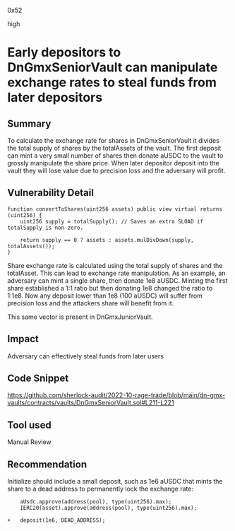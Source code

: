 0x52

high

# Early depositors to DnGmxSeniorVault can manipulate exchange rates to steal funds from later depositors

## Summary

To calculate the exchange rate for shares in DnGmxSeniorVault it divides the total supply of shares by the totalAssets of the vault. The first deposit can mint a very small number of shares then donate aUSDC to the vault to grossly manipulate the share price. When later depositor deposit into the vault they will lose value due to precision loss and the adversary will profit.

## Vulnerability Detail

    function convertToShares(uint256 assets) public view virtual returns (uint256) {
        uint256 supply = totalSupply(); // Saves an extra SLOAD if totalSupply is non-zero.

        return supply == 0 ? assets : assets.mulDivDown(supply, totalAssets());
    }

Share exchange rate is calculated using the total supply of shares and the totalAsset. This can lead to exchange rate manipulation. As an example, an adversary can mint a single share, then donate 1e8 aUSDC. Minting the first share established a 1:1 ratio but then donating 1e8 changed the ratio to 1:1e8. Now any deposit lower than 1e8 (100 aUSDC) will suffer from precision loss and the attackers share will benefit from it.

This same vector is present in DnGmxJuniorVault.

## Impact

Adversary can effectively steal funds from later users

## Code Snippet

https://github.com/sherlock-audit/2022-10-rage-trade/blob/main/dn-gmx-vaults/contracts/vaults/DnGmxSeniorVault.sol#L211-L221

## Tool used

Manual Review

## Recommendation

Initialize should include a small deposit, such as 1e6 aUSDC that mints the share to a dead address to permanently lock the exchange rate:

        aUsdc.approve(address(pool), type(uint256).max);
        IERC20(asset).approve(address(pool), type(uint256).max);

    +   deposit(1e6, DEAD_ADDRESS);
